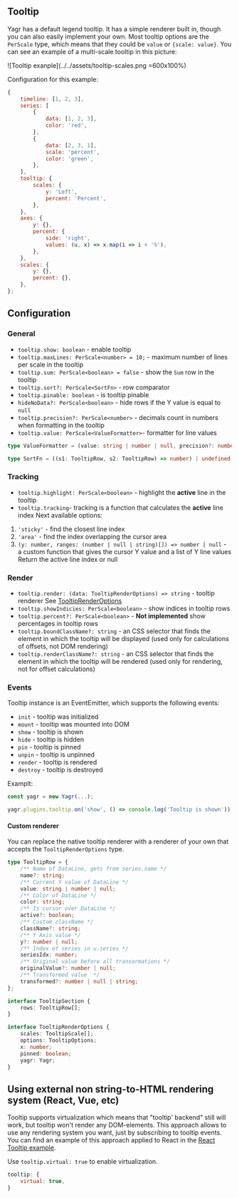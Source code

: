 ## Tooltip

Yagr has a default legend tooltip. It has a simple renderer built in, though you can also easily implement your own.
Most tooltip options are the `PerScale` type, which means that they could be `value` or `{scale: value}`. You can see an example of a multi-scale tooltip in this picture:

![Tooltip exanple](../../assets/tooltip-scales.png =600x100%)

Configuration for this example:

```js
{
    timeline: [1, 2, 3],
    series: [
        {
            data: [1, 2, 3],
            color: 'red',
        },
        {
            data: [2, 3, 1],
            scale: 'percent',
            color: 'green',
        },
    ],
    tooltip: {
        scales: {
            y: 'Left',
            percent: 'Percent',
        },
    },
    axes: {
        y: {},
        percent: {
            side: 'right',
            values: (u, x) => x.map(i => i + '%'),
        },
    },
    scales: {
        y: {},
        percent: {},
    },
};
```

## Configuration

### General

-   `tooltip.show: boolean` - enable tooltip
-   `tooltip.maxLines: PerScale<number> = 10;` - maximum number of lines per scale in the tooltip
-   `tooltip.sum: PerScale<boolean> = false` - show the `Sum` row in the tooltip
-   `tooltip.sort?: PerScale<SortFn>` - row comparator
-   `tooltip.pinable: boolean` - is tooltip pinable
-   `hideNoData?: PerScale<boolean>` - hide rows if the Y value is equal to `null`
-   `tooltip.precision?: PerScale<number>` - decimals count in numbers when formatting in the tooltip
-   `tooltip.value: PerScale<ValueFormatter>`- formatter for line values

```ts
type ValueFormatter = (value: string | number | null, precision?: number) => string;
```

```ts
type SortFn = ((s1: TooltipRow, s2: TooltipRow) => number) | undefined;
```

### Tracking

-   `tooltip.highlight: PerScale<boolean>` - highlight the **active** line in the tooltip
-   `tooltip.tracking`- tracking is a function that calculates the **active** line index Next available options:

1. `'sticky'` - find the closest line index
2. `'area'` - find the index overlapping the cursor area
3. `(y: number, ranges: (number | null | string)[]) => number | null` - a custom function that gives the cursor Y value and a list of Y line values Return the active line index or null

### Render

-   `tooltip.render: (data: TooltipRenderOptions) => string` - tooltip renderer See [TooltipRenderOptions](#custom-renderer)
-   `tooltip.showIndicies: PerScale<boolean>` - show indices in tooltip rows
-   `tooltip.percent?: PerScale<boolean>` - **Not implemented** show percentages in tooltip rows
-   `tooltip.boundClassName?: string` - an CSS selector that finds the element in which the tooltip will be displayed (used only for calculations of offsets, not DOM rendering)
-   `tooltip.renderClassName?: string` - an CSS selector that finds the element in which the tooltip will be rendered (used only for rendering, not for offset calculations)

### Events

Tooltip instance is an EventEmitter, which supports the following events:

-   `init` - tooltip was initialized
-   `mount` - tooltip was mounted into DOM
-   `show` - tooltip is shown
-   `hide` - tooltip is hidden
-   `pin` - tooltip is pinned
-   `unpin` - tooltip is unpinned
-   `render` - tooltip is rendered
-   `destroy` - tooltip is destroyed

Examplt:

```ts
const yagr = new Yagr(...);

yagr.plugins.tooltip.on('show', () => console.log('Tooltip is shown'));
```

#### Custom renderer

You can replace the native tooltip renderer with a renderer of your own that accepts the `TooltipRenderOptions` type.

```ts
type TooltipRow = {
    /** Name of DataLine, gets from series.name */
    name?: string;
    /** Current Y value of DataLine */
    value: string | number | null;
    /** Color of DataLine */
    color: string;
    /** Is cursor over DataLine */
    active?: boolean;
    /** Custom className */
    className?: string;
    /** Y Axis value */
    y?: number | null;
    /** Index of series in u.series */
    seriesIdx: number;
    /** Original value before all transormations */
    originalValue?: number | null;
    /** Transformed value  */
    transformed?: number | null | string;
};

interface TooltipSection {
    rows: TooltipRow[];
}

interface TooltipRenderOptions {
    scales: TooltipScale[];
    options: TooltipOptions;
    x: number;
    pinned: boolean;
    yagr: Yagr;
}
```

## Using external non string-to-HTML rendering system (React, Vue, etc)

Tooltip supports virtualization which means that "tooltip' backend" still will work, but tooltip won't render any DOM-elements. This approach allows to use any rendering system you want, just by subscribing to tooltip events. You can find an example of this approach applied to React in the [React Tooltip example](https://github.com/gravity-ui/yagr/blob/main/demo/examples/react/react-tooltip.html).

Use `tooltip.virtual: true` to enable virtualization.

```js
tooltip: {
    virtual: true,
}
```
